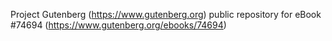 Project Gutenberg (https://www.gutenberg.org) public repository for
eBook #74694 (https://www.gutenberg.org/ebooks/74694)
